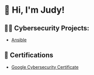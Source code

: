 <h1>👋 Hi, I'm Judy!</h1>

<h2>👨‍💻 Cybersecurity Projects:</h2>

 - [Ansible](https://github.com/judi-ahmed/ansible-tutorial)

<h2>📃 Certifications</h2>

 - [Google Cybersecurity Certificate](https://www.coursera.org/account/accomplishments/professional-cert/C26DXUWEMUAX)


 
